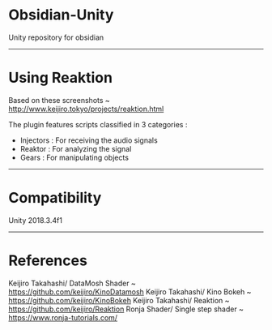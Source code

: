 # Obsidian-Unity
Unity repository for obsidian

---

# Using Reaktion

Based on these screenshots ~ http://www.keijiro.tokyo/projects/reaktion.html

The plugin features scripts classified in 3 categories :
- Injectors : For receiving the audio signals 
- Reaktor : For analyzing the signal
- Gears : For manipulating objects

---

# Compatibility

Unity 2018.3.4f1

---

# References

Keijiro Takahashi/ DataMosh Shader ~ https://github.com/keijiro/KinoDatamosh
Keijiro Takahashi/ Kino Bokeh ~ https://github.com/keijiro/KinoBokeh
Keijiro Takahashi/ Reaktion ~ https://github.com/keijiro/Reaktion
Ronja Shader/ Single step shader ~ https://www.ronja-tutorials.com/
